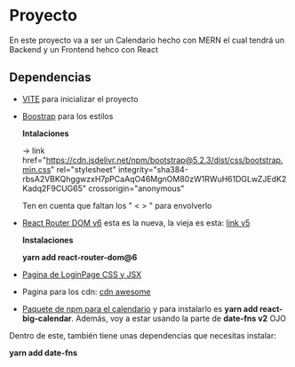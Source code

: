 # Proyecto

En este proyecto va a ser un Calendario hecho con MERN el cual tendrá un Backend y un Frontend hehco con React

## Dependencias

- [VITE](https://vitejs.dev) para inicializar el proyecto
- [Boostrap](https://getbootstrap.com/docs/4.5/getting-started/introduction/) para los estilos

  **Intalaciones**
  
  -> link href="https://cdn.jsdelivr.net/npm/bootstrap@5.2.3/dist/css/bootstrap.min.css" rel="stylesheet" integrity="sha384-rbsA2VBKQhggwzxH7pPCaAqO46MgnOM80zW1RWuH61DGLwZJEdK2Kadq2F9CUG65" crossorigin="anonymous" 
  
  Ten en cuenta que faltan los " < > " para envolverlo

- [React Router DOM v6](https://reactrouter.com/en/main) esta es la nueva, la vieja es esta: [link v5](https://reactrouter.com/en/main)
  
  **Instalaciones**
  
  **yarn add react-router-dom@6**

- [Pagina de LoginPage CSS y JSX](https://gist.github.com/Klerith/74a0c4426599f3bc25b7f4e8d95b6a7f)

- Pagina para los cdn: [cdn awesome](https://cdnjs.com/libraries/font-awesome)

- [Paquete de npm para el calendario](https://www.npmjs.com/package/react-big-calendar) y para instalarlo es **yarn add react-big-calendar**. Además, voy a estar usando la parte de **date-fns v2** OJO

Dentro de este, también tiene unas dependencias que necesitas instalar:
  
  **yarn add date-fns**
